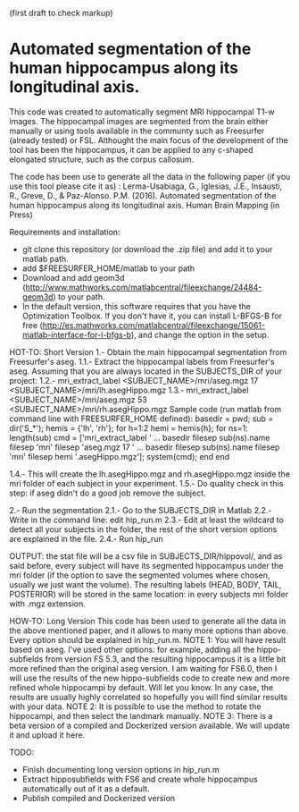 (first draft to check markup)
# Automated segmentation of the human hippocampus along its longitudinal axis.

This code was created to automatically segment MRI hippocampal T1-w images. 
The hippocampal images are segmented from the brain either manually or using tools available in the communty such as Freesurfer (already tested) or FSL. 
Althought the main focus of the development of the tool has been the hippocampus, it can be applied to any c-shaped elongated structure, such as the corpus callosum. 

The code has been use to generate all the data in the following paper (if you use this tool please cite it as) :
Lerma-Usabiaga, G., Iglesias, J.E., Insausti, R., Greve, D., & Paz-Alonso. P.M. (2016).
Automated segmentation of the human hippocampus along its longitudinal axis. 
Human Brain Mapping (in Press)



Requirements and installation:
- git clone this repository (or download the .zip file) and add it to your matlab path. 
- add $FREESURFER_HOME/matlab to your path
- Download and add geom3d (http://www.mathworks.com/matlabcentral/fileexchange/24484-geom3d) to your path.
- In the default version, this software requires that you have the Optimization Toolbox. If you don't have it, you can install L-BFGS-B for free (http://es.mathworks.com/matlabcentral/fileexchange/15061-matlab-interface-for-l-bfgs-b), and change the option in the setup.



HOT-TO: Short Version
1.- Obtain the main hippocampal segmentation from Freesurfer's aseg.
1.1.- Extract the hippocampal labels from Freesurfer's aseg. Assuming that you are always located in the SUBJECTS_DIR of your project: 
1.2.- mri_extract_label  <SUBJECT_NAME>/mri/aseg.mgz 17  <SUBJECT_NAME>/mri/lh.asegHippo.mgz
1.3.- mri_extract_label  <SUBJECT_NAME>/mri/aseg.mgz 53  <SUBJECT_NAME>/mri/rh.asegHippo.mgz
Sample code (run matlab from command line with FREESURFER_HOME defined): 
basedir = pwd;
sub = dir('S_*'); 
hemis = {'lh', 'rh'};
for h=1:2
    hemi = hemis{h};
    for ns=1: length(sub)
        cmd = ['mri_extract_label ' ...
               basedir filesep sub(ns).name filesep 'mri' filesep 'aseg.mgz 17 ' ...
               basedir filesep sub(ns).name filesep 'mri' filesep hemi '.asegHippo.mgz'];
        system(cmd);
    end
end

1.4.- This will create the lh.asegHippo.mgz and rh.asegHippo.mgz inside the mri folder of each subject in your experiment. 
1.5.- Do quality check in this step: if aseg didn't do a good job remove the subject. 

2.- Run the segmentation
2.1.- Go to the SUBJECTS_DIR in Matlab
2.2.- Write in the command line: edit hip_run.m
2.3.- Edit at least the wildcard to detect all your subjects in the folder, the rest of the short version options are explained in the file. 
2.4.- Run hip_run

OUTPUT: the stat file will be a csv file in SUBJECTS_DIR/hippovol/, and as said before, every subject will have its segmented hippocampus under the mri folder (if the option to save the segmented volumes where chosen, usually we just want the volume). The resulting labels (HEAD, BODY, TAIL, POSTERIOR) will be stored in the same location: in every subjects mri folder with .mgz extension. 



HOW-TO: Long Version
This code has been used to generate all the data in the above mentioned paper, and it allows to many more options than above. 
Every option should be explained in hip_run.m.
NOTE 1: You will have result based on aseg. I've used other options: for example, adding all the hippo-subfields from version FS 5.3, and the resulting hippocampus it is a little bit more refined than the original aseg version. I am waiting for FS6.0, then I will use the results of the new hippo-subfields code to create new and more refined whole hippocampi by default. Will let you know. In any case, the results are usually highly correlated so hopefully you will find similar results with your data. 
NOTE 2: It is possible to use the method to rotate the hippocampi, and then select the landmark manually. 
NOTE 3: There is a beta version of a compiled and Dockerized version available. We will update it and upload it here. 



TODO: 
- Finish documenting long version options in hip_run.m
- Extract hipposubfields with FS6 and create whole hippocampus automatically out of it as a default.
- Publish compiled and Dockerized version













